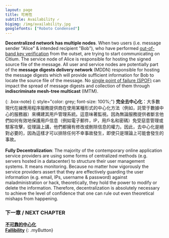 ```yaml
---
layout: page
title: 可用性
subtitle: Availability ✓
bigimg: /img/availability.jpg
googlefonts: ["Roboto Condensed"]
---
```


__Decentralized network has multiple nodes__. When two users (i.e. message sender "Alice" & intended recipient "Bob"), who have performed [out-of-band key verification](https://ssd.eff.org/en/module/key-verification) from the outset, are trying to start communicating on Citium. The service node of Alice is responsible for hosting the signed source file of the message. All user and service nodes are potentially part of the **message digests delivery network** (MDDN) responsible for hosting the message digests which will provide sufficient information for Bob to locate the source file of the message. No [single point of failure (SPOF)](https://en.wikipedia.org/wiki/Single_point_of_failure) can impact the spread of message digests and collection of them through **indiscriminate mesh-tree multicast** (IMTM).

{: .box-note}
{: style="color: grey; font-size: 100%;"}
__完全去中心化__：大多數現代在線應用程序服務提供商在使用某種形式的中心化方法（例如，託管于數據中心的服務器）來構建其用戶管理系統。這意味著監視。因為無論服務提供者斷言他們如何有效地保護用戶信息（例如電子郵件，IP，用戶名和密碼）免受惡意管理或駭客攻擊，從理論上講，他們都擁有修改或刪除信息的權力。因此，去中心化是絕對必要的，因為這樣才可以排除任何不幸事故發生，即使只是理論上可能會發生的事故。
<br><br>
__Fully Decentralization__: The majority of the contemporary online application service providers are using some forms of centralized methods (e.g. servers hosted in a datacenter) to structure their user management systems. It means monitoring. Because no matter how vigorously the service providers assert that they are effectively guarding the user information (e.g. email, IPs, username & password) against maladministration or hack, theoretically, they hold the power to modify or delete the information. Therefore, decentralization is absolutely necessary to achieve the level of confidence that one can rule out even theoretical mishaps from happening.

### 下一章 / NEXT CHAPTER

[**不可靠的中心化**](../fallible_providers)<br>
[**Fallibility**](../fallible_providers)
{: .myButton}
